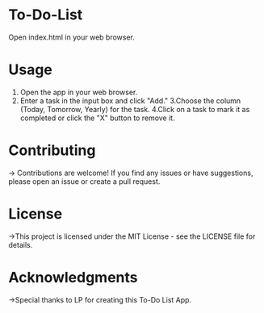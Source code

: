 # To-Do-List
Open index.html in your web browser.
# Usage
1. Open the app in your web browser.
2. Enter a task in the input box and click "Add."
3.Choose the column (Today, Tomorrow, Yearly) for the task.
4.Click on a task to mark it as completed or click the "X" button to remove it.
# Contributing
-> Contributions are welcome! If you find any issues or have suggestions, please open an issue or create a pull request.

# License
->This project is licensed under the MIT License - see the LICENSE file for details.

# Acknowledgments
->Special thanks to LP for creating this To-Do List App.
